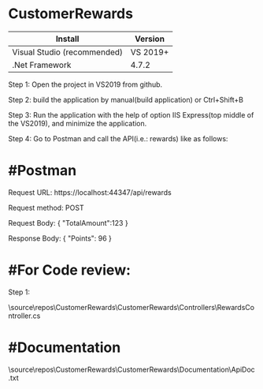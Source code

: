 # CustomerRewards

Install                          | Version    
---------------------------------|------------
Visual Studio (recommended)      | VS 2019+
.Net Framework                   | 4.7.2

Step 1: Open the project in VS2019 from github.

Step 2: build the application by manual(build application) or Ctrl+Shift+B

Step 3: Run the application with the help of option IIS Express(top middle of the VS2019), and minimize the application.

Step 4: Go to Postman and call the API(i.e.: rewards) like as follows:

#Postman
========
Request URL: https://localhost:44347/api/rewards

Request method: POST

Request Body: 
				{
				   "TotalAmount":123
				}

Response Body: 
				{
				    "Points": 96
				}
  

#For Code review:
=================
Step 1: 

\source\repos\CustomerRewards\CustomerRewards\Controllers\RewardsController.cs

#Documentation
==============
\source\repos\CustomerRewards\CustomerRewards\Documentation\ApiDoc.txt

